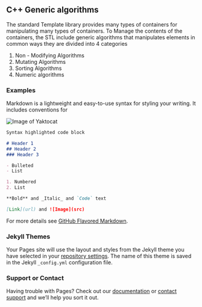 ## C++ Generic algorithms

The standard Template library provides many types of containers for manipulating many types of containers. To Manage
the contents of the containers, the STL include generic algorithms that manipulates elements in common ways
they are divided into 4 categories

1. Non - Modifying Algorithms
2. Mutating Algorithms
3. Sorting Algorithms
4. Numeric algorithms

### Examples

Markdown is a lightweight and easy-to-use syntax for styling your writing. It includes conventions for

![Image of Yaktocat](https://res.cloudinary.com/decc6gd2d/image/upload/v1527931760/IMG_20180519_155020.jpg)

```markdown
Syntax highlighted code block

# Header 1
## Header 2
### Header 3

- Bulleted
- List

1. Numbered
2. List

**Bold** and _Italic_ and `Code` text

[Link](url) and ![Image](src)
```

For more details see [GitHub Flavored Markdown](https://guides.github.com/features/mastering-markdown/).

### Jekyll Themes

Your Pages site will use the layout and styles from the Jekyll theme you have selected in your [repository settings](https://github.com/evansMeja/C--Generic-Algorithms/settings). The name of this theme is saved in the Jekyll `_config.yml` configuration file.

### Support or Contact

Having trouble with Pages? Check out our [documentation](https://help.github.com/categories/github-pages-basics/) or [contact support](https://github.com/contact) and we’ll help you sort it out.
